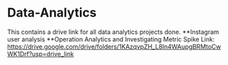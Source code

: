 # Data-Analytics
This contains a drive link for all data analytics projects done.
**Instagram user analysis
**Operation Analytics and Investigating Metric Spike
Link:
https://drive.google.com/drive/folders/1KAzqvpZH_L8In4WAupgBRMtoCwWK1Drf?usp=drive_link
